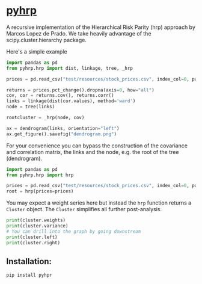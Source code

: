 # [pyhrp](https://tschm.github.io/pyhrp/)

A recursive implementation of the Hierarchical Risk Parity (hrp) approach by Marcos Lopez de Prado.
We take heavily advantage of the scipy.cluster.hierarchy package.

Here's a simple example

```python
import pandas as pd
from pyhrp.hrp import dist, linkage, tree, _hrp

prices = pd.read_csv("test/resources/stock_prices.csv", index_col=0, parse_dates=True)

returns = prices.pct_change().dropna(axis=0, how="all")
cov, cor = returns.cov(), returns.corr()
links = linkage(dist(cor.values), method='ward')
node = tree(links)

rootcluster = _hrp(node, cov)

ax = dendrogram(links, orientation="left")
ax.get_figure().savefig("dendrogram.png")
```
For your convenience you can bypass the construction of the covariance and correlation matrix, the links and the node, e.g. the root of the tree (dendrogram).
```python
import pandas as pd
from pyhrp.hrp import hrp

prices = pd.read_csv("test/resources/stock_prices.csv", index_col=0, parse_dates=True)
root = hrp(prices=prices)
```
You may expect a weight series here but instead the `hrp` function returns a `Cluster` object. The `Cluster` simplifies all further post-analysis.
```python
print(cluster.weights)
print(cluster.variance)
# You can drill into the graph by going downstream
print(cluster.left)
print(cluster.right)
```

## Installation:
```
pip install pyhpr
```
